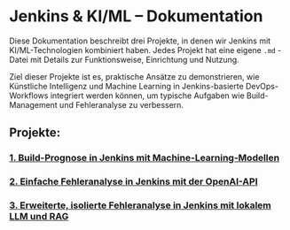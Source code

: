 # Jenkins & KI/ML – Dokumentation

Diese Dokumentation beschreibt drei Projekte, in denen wir Jenkins mit KI/ML-Technologien kombiniert haben. Jedes Projekt hat eine eigene `.md` -Datei mit Details zur Funktionsweise, Einrichtung und Nutzung. 

Ziel dieser Projekte ist es, praktische Ansätze zu demonstrieren, wie Künstliche Intelligenz und Machine Learning in Jenkins-basierte DevOps-Workflows integriert werden können, um typische Aufgaben wie Build-Management und Fehleranalyse zu verbessern.



## Projekte: 

### [1. Build-Prognose in Jenkins mit Machine-Learning-Modellen](https://github.com/cqNikolaus/build-prognose-ml.md)

### [2. Einfache Fehleranalyse in Jenkins mit der OpenAI-API](https://github.com/cqNikolaus/fehleranalyse-openai.md) 

### [3. Erweiterte, isolierte Fehleranalyse in Jenkins mit lokalem LLM und RAG](https://github.com/cqNikolaus/erweiterte-fehleranalyse-llm-rag.md)   
